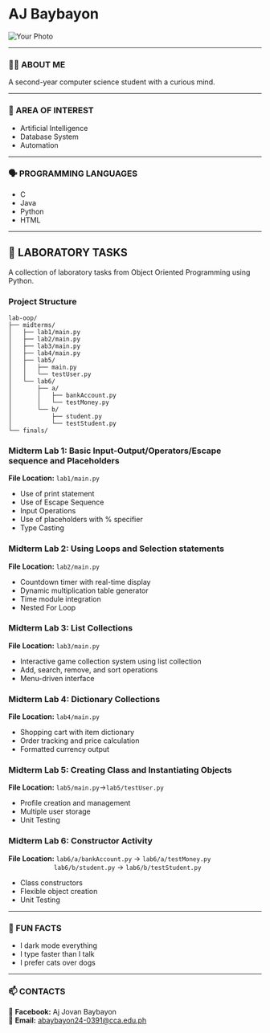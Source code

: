 # AJ Baybayon  

![Your Photo](https://via.placeholder.com/150)

---

### 👨‍💻 ABOUT ME  
A second-year computer science student with a curious mind.

---

### 🎯 AREA OF INTEREST 
- Artificial Intelligence 
- Database System  
- Automation 
---
### 🗣️ PROGRAMMING LANGUAGES  
- C 
- Java 
- Python 
- HTML  

---

## 🐍 LABORATORY TASKS
A collection of laboratory tasks from Object Oriented Programming using Python.
### Project Structure

```
lab-oop/
├── midterms/
│   ├── lab1/main.py
│   ├── lab2/main.py
│   ├── lab3/main.py
│   ├── lab4/main.py
│   ├── lab5/
│   │   ├── main.py
│   │   └── testUser.py
│   └── lab6/
│       ├── a/
│       │   ├── bankAccount.py
│       │   └── testMoney.py
│       └── b/
│           ├── student.py
│           └── testStudent.py
└── finals/
```
### Midterm Lab 1: Basic Input-Output/Operators/Escape sequence and Placeholders 
**File Location:** `lab1/main.py`
- Use of print statement
- Use of Escape Sequence
- Input Operations
- Use of placeholders with % specifier
- Type Casting

### Midterm Lab 2: Using Loops and Selection statements 
**File Location:** `lab2/main.py`
- Countdown timer with real-time display
- Dynamic multiplication table generator
- Time module integration
- Nested For Loop

### Midterm Lab 3: List Collections
**File Location:** `lab3/main.py`
- Interactive game collection system using list collection 
- Add, search, remove, and sort operations
- Menu-driven interface

### Midterm Lab 4: Dictionary Collections
**File Location:** `lab4/main.py`
- Shopping cart with item dictionary
- Order tracking and price calculation
- Formatted currency output

### Midterm Lab 5: Creating Class and Instantiating Objects
**File Location:** `lab5/main.py`->`lab5/testUser.py`
- Profile creation and management
- Multiple user storage
- Unit Testing

### Midterm Lab 6: Constructor Activity
**File Location:** `lab6/a/bankAccount.py` -> `lab6/a/testMoney.py`  
&nbsp;&nbsp;&nbsp;&nbsp;&nbsp;&nbsp;&nbsp;&nbsp;&nbsp;&nbsp;&nbsp;&nbsp;&nbsp;&nbsp;&nbsp;&nbsp;&nbsp;&nbsp;&nbsp;&nbsp;&nbsp;&nbsp;&nbsp;`lab6/b/student.py` -> `lab6/b/testStudent.py`
- Class constructors
- Flexible object creation
- Unit Testing


---

### 👾 FUN FACTS  
- I dark mode everything  
- I type faster than I talk  
- I prefer cats over dogs  

---

### 📫 CONTACTS  
📘 **Facebook:** Aj Jovan Baybayon  
📧 **Email:** abaybayon24-0391@cca.edu.ph